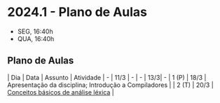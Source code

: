 # 2024.1 - Plano de Aulas

- SEG, 16:40h
- QUA, 16:40h

## Plano de Aulas

| Dia | Data | Assunto | Atividade 
| - | 11/3 | -
| - | 13/3| -
| 1 (P) | 18/3 | Apresentação da disciplina; Introdução a Compiladores |
| 2 (T) | 20/3 | [Conceitos básicos de análise léxica](https://www3.nd.edu/~dthain/compilerbook/chapter3.pdf) |

<!--
| 3 (P) | ; Expressões regulares (ER) | Quiz 2
| 4   | 28/8 | Autômatos finitos (AF); Transformação de ERs para AFs | Quiz 3
| 5 (P) | 30/8 | Geração de analisadores léxicos; Flex | Exercício 1 - Aquecimento com Flex
| 6 (T) | 04/9 | Especificação de T1 | Especificação de B-Lite (Aspectos léxicos)
| 7   | 06/9 | [Conceitos básicos de análise sintática](https://www3.nd.edu/~dthain/compilerbook/chapter4.pdf) | Quiz 4
| 8 (P) | 11/9 | Bison e integração com Flex | Exercício 2 - Aquecimento com Bison
| 9   | 13/9 | Análise sintática descendente | Exercício 3
| 10 (P) | 18/9 | Análise sintática preditiva | Exercício 4
| 11  | 20/9 | Análise LL(1) | Exercício 5, parte 1
| 12  | 25/9 | SBES 2023 | Leitura e exercícios, Entrega de T1
| 13  | 27/9 | SBES 2023 | Leitura e exercícios
| 14 (P) | 02/10 | Bison básico | Exercício 6 - Validador
| 15  | 04/10 | Análise sintática ascendente e SLR | Exercício 5, parte 2 
| 16 (P) | 09/10 | Análise LR(1), LALR(1) e Bison | 
| 17  | 11/10 | Bison e ações semânticas | Exercício 7 - Interpretador 
| 18  | 16/10 | Sem aula | Uso do horário para fazer exercícios
| 19  | 18/10 | Tradução dirigida por sintaxe | Exercício 8 - Avaliador
| 20  | 23/10 | Especificação de T2+T3 | B-Lite (Aspectos sintáticos); Exercício 9 - Gramática para Blite
| 21  | 25/10 | Análise Semântica | 
| 22  | 30/10 | Análise Semântica | 
| 23  | 01/11 | Análise Semântica | 

-->

